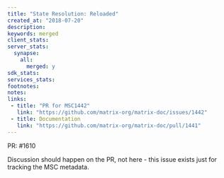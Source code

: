 ```yaml
---
title: "State Resolution: Reloaded"
created_at: "2018-07-20"
description:
keywords: merged
client_stats:
server_stats:
  synapse:
    all:
      merged: y
sdk_stats:
services_stats:
footnotes:
notes:
links:
 - title: "PR for MSC1442"
   link: "https://github.com/matrix-org/matrix-doc/issues/1442"
 - title: Documentation
   link: "https://github.com/matrix-org/matrix-doc/pull/1441"
---
```

PR: #1610

Discussion should happen on the PR, not here - this issue exists just for tracking the MSC metadata.
